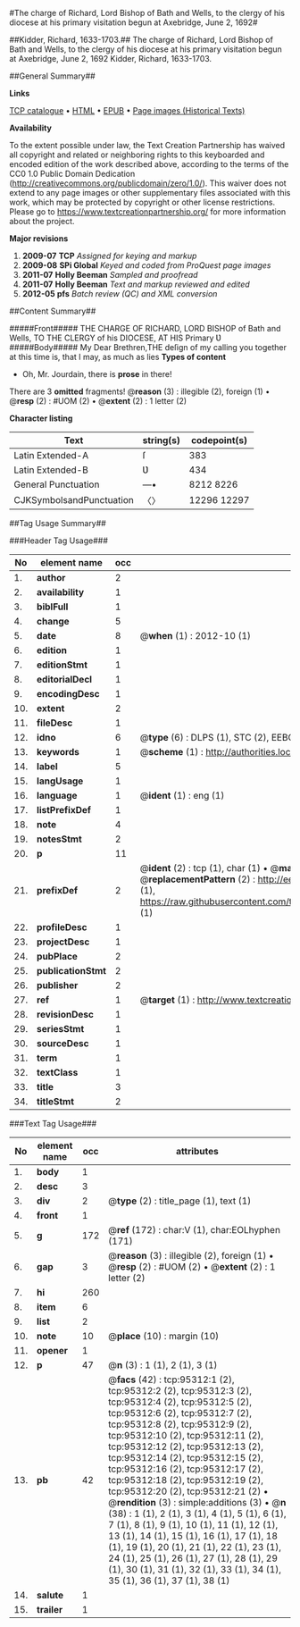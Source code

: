 #The charge of Richard, Lord Bishop of Bath and Wells, to the clergy of his diocese at his primary visitation begun at Axebridge, June 2, 1692#

##Kidder, Richard, 1633-1703.##
The charge of Richard, Lord Bishop of Bath and Wells, to the clergy of his diocese at his primary visitation begun at Axebridge, June 2, 1692
Kidder, Richard, 1633-1703.

##General Summary##

**Links**

[TCP catalogue](http://www.ota.ox.ac.uk/tcp/)  • 
[HTML](http://tei.it.ox.ac.uk/tcp/Texts-HTML/free/A47/A47322.html)  • 
[EPUB](http://tei.it.ox.ac.uk/tcp/Texts-EPUB/free/A47/A47322.epub) • 
[Page images (Historical Texts)](https://historicaltexts.jisc.ac.uk/eebo-12905392e)

**Availability**

To the extent possible under law, the Text Creation Partnership has waived all copyright and related or neighboring rights to this keyboarded and encoded edition of the work described above, according to the terms of the CC0 1.0 Public Domain Dedication (http://creativecommons.org/publicdomain/zero/1.0/). This waiver does not extend to any page images or other supplementary files associated with this work, which may be protected by copyright or other license restrictions. Please go to https://www.textcreationpartnership.org/ for more information about the project.

**Major revisions**

1. __2009-07__ __TCP__ *Assigned for keying and markup*
1. __2009-08__ __SPi Global__ *Keyed and coded from ProQuest page images*
1. __2011-07__ __Holly Beeman__ *Sampled and proofread*
1. __2011-07__ __Holly Beeman__ *Text and markup reviewed and edited*
1. __2012-05__ __pfs__ *Batch review (QC) and XML conversion*

##Content Summary##

#####Front#####
THE CHARGE OF RICHARD, LORD BISHOP of Bath and Wells, TO THE CLERGY of his DIOCESE, AT HIS Primary Ʋ
#####Body#####
My Dear Brethren,THE deſign of my calling you together at this time is, that I may, as much as lies 
**Types of content**

  * Oh, Mr. Jourdain, there is **prose** in there!

There are 3 **omitted** fragments! 
 @__reason__ (3) : illegible (2), foreign (1)  •  @__resp__ (2) : #UOM (2)  •  @__extent__ (2) : 1 letter (2)

**Character listing**


|Text|string(s)|codepoint(s)|
|---|---|---|
|Latin Extended-A|ſ|383|
|Latin Extended-B|Ʋ|434|
|General Punctuation|—•|8212 8226|
|CJKSymbolsandPunctuation|〈〉|12296 12297|

##Tag Usage Summary##

###Header Tag Usage###

|No|element name|occ|attributes|
|---|---|---|---|
|1.|__author__|2||
|2.|__availability__|1||
|3.|__biblFull__|1||
|4.|__change__|5||
|5.|__date__|8| @__when__ (1) : 2012-10 (1)|
|6.|__edition__|1||
|7.|__editionStmt__|1||
|8.|__editorialDecl__|1||
|9.|__encodingDesc__|1||
|10.|__extent__|2||
|11.|__fileDesc__|1||
|12.|__idno__|6| @__type__ (6) : DLPS (1), STC (2), EEBO-CITATION (1), OCLC (1), VID (1)|
|13.|__keywords__|1| @__scheme__ (1) : http://authorities.loc.gov/ (1)|
|14.|__label__|5||
|15.|__langUsage__|1||
|16.|__language__|1| @__ident__ (1) : eng (1)|
|17.|__listPrefixDef__|1||
|18.|__note__|4||
|19.|__notesStmt__|2||
|20.|__p__|11||
|21.|__prefixDef__|2| @__ident__ (2) : tcp (1), char (1)  •  @__matchPattern__ (2) : ([0-9\-]+):([0-9IVX]+) (1), (.+) (1)  •  @__replacementPattern__ (2) : http://eebo.chadwyck.com/downloadtiff?vid=$1&page=$2 (1), https://raw.githubusercontent.com/textcreationpartnership/Texts/master/tcpchars.xml#$1 (1)|
|22.|__profileDesc__|1||
|23.|__projectDesc__|1||
|24.|__pubPlace__|2||
|25.|__publicationStmt__|2||
|26.|__publisher__|2||
|27.|__ref__|1| @__target__ (1) : http://www.textcreationpartnership.org/docs/. (1)|
|28.|__revisionDesc__|1||
|29.|__seriesStmt__|1||
|30.|__sourceDesc__|1||
|31.|__term__|1||
|32.|__textClass__|1||
|33.|__title__|3||
|34.|__titleStmt__|2||


###Text Tag Usage###

|No|element name|occ|attributes|
|---|---|---|---|
|1.|__body__|1||
|2.|__desc__|3||
|3.|__div__|2| @__type__ (2) : title_page (1), text (1)|
|4.|__front__|1||
|5.|__g__|172| @__ref__ (172) : char:V (1), char:EOLhyphen (171)|
|6.|__gap__|3| @__reason__ (3) : illegible (2), foreign (1)  •  @__resp__ (2) : #UOM (2)  •  @__extent__ (2) : 1 letter (2)|
|7.|__hi__|260||
|8.|__item__|6||
|9.|__list__|2||
|10.|__note__|10| @__place__ (10) : margin (10)|
|11.|__opener__|1||
|12.|__p__|47| @__n__ (3) : 1 (1), 2 (1), 3 (1)|
|13.|__pb__|42| @__facs__ (42) : tcp:95312:1 (2), tcp:95312:2 (2), tcp:95312:3 (2), tcp:95312:4 (2), tcp:95312:5 (2), tcp:95312:6 (2), tcp:95312:7 (2), tcp:95312:8 (2), tcp:95312:9 (2), tcp:95312:10 (2), tcp:95312:11 (2), tcp:95312:12 (2), tcp:95312:13 (2), tcp:95312:14 (2), tcp:95312:15 (2), tcp:95312:16 (2), tcp:95312:17 (2), tcp:95312:18 (2), tcp:95312:19 (2), tcp:95312:20 (2), tcp:95312:21 (2)  •  @__rendition__ (3) : simple:additions (3)  •  @__n__ (38) : 1 (1), 2 (1), 3 (1), 4 (1), 5 (1), 6 (1), 7 (1), 8 (1), 9 (1), 10 (1), 11 (1), 12 (1), 13 (1), 14 (1), 15 (1), 16 (1), 17 (1), 18 (1), 19 (1), 20 (1), 21 (1), 22 (1), 23 (1), 24 (1), 25 (1), 26 (1), 27 (1), 28 (1), 29 (1), 30 (1), 31 (1), 32 (1), 33 (1), 34 (1), 35 (1), 36 (1), 37 (1), 38 (1)|
|14.|__salute__|1||
|15.|__trailer__|1||
